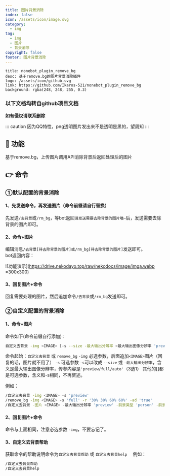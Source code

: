 ```yaml
---
title: 图片背景消除
index: false
icon: /assets/icon/image.svg
category:
  - img
tag:
  - img
  - 图片
  - 背景消除
copyright: false
footer: 图片背景消除
---
```

  ```component VPCard
  title: nonebot_plugin_remove_bg
  desc: 基于remove.bg的图片背景消除插件
  logo: /assets/icon/github.svg
  link: https://github.com/Ikaros-521/nonebot_plugin_remove_bg
  background: rgba(248, 248, 255, 0.3)
  ```
### **以下文档均转自github项目文档**  
**如有侵权请联系删除**

::: caution 因为QQ特性，png透明图片发出来不是透明是黑的，望周知
:::

## **:tada: 功能**
基于remove.bg，上传图片调用API消除背景后返回处理后的图片

## **:point_right: 命令**
### ①默认配置的背景消除  
#### 1、先发送命令，再发送图片（命令前缀请自行替换）  
先发送`/去背景`或`/rm_bg`，等bot返回`请发送需要去除背景的图片喵~`后，发送需要去除背景的图片即可。

#### 2、命令+图片
编辑消息`/去背景[待去除背景的图片]或/rm_bg[待去除背景的图片]`发送即可。  
bot返回内容：

![功能演示](https://drive.nekodayo.top/raw/nekodocs/image/imga.webp =300x300)

#### 3、回复图片+命令
回复需要处理的图片，然后追加命令`/去背景`或`/rm_bg`发送即可。

### ②自定义配置的背景消除
#### 1、命令+图片
命令如下(命令前缀自行添加)：

```bash
自定义去背景 -img <IMAGE> [-s --size -最大输出分辨率 <最大输出图像分辨率 'preview/full/auto'>] [-t --type -前景类型 <前景类型 'auto/person/product/car'>] [-tl --type_level -前景类型级别 <检测到的前景类型的分类级别 'none/1/2/latest'>]\n [-r --roi -感兴趣区域 <感兴趣区域 x1 y1 x2 y2，如'0% 0% 100% 100%'>] [-c --crop -裁剪空白区 <是否裁剪掉所有空白区域 'true/false'>] [-p --position -定位主题 <在图像画布中定位主题 'center/original/从“0%”到“100%”的一个值(水平和垂直)或两个值(水平、垂直)'>]\n [-sc --scale -缩放主体 <相对于图像总尺寸缩放主体 从“10%”到“100%”之间的任何值，也可以是“original”(默认)。缩放主体意味着“位置=中心”(除非另有说明)。>] [-ad --add_shadow -人工阴影 <是否向结果添加人工阴影 'true/false'>] [-se --semitransparency -半透明区域 <结果中是否包含半透明区域 'true/false'>]
```

命令起始：`自定义去背景` 或 `remove_bg`
`-img` 必选参数，后面追加`<IMAGE>`图片（回复的话，图片就不用了）
`-s` 可选参数 `-s`可以改成 `--size` 或 `-最大输出分辨率`，含义是最大输出图像分辨率，传参内容是`'preview/full/auto'`（3选1）
其他的[]都是可选参数，含义和-s相同，不再赘述。  

例如：  
```bash
/自定义去背景 -img <IMAGE> -s 'preview'
/remove_bg -img <IMAGE> -s 'full' -r '30% 30% 60% 60%' -ad 'true'
/自定义去背景 -图片 <IMAGE> -最大输出分辨率 'preview' -前景类型 'person' -前景类型级别 '1' -感兴趣区域 '0% 0% 100% 100%' -裁剪空白区 'true' -定位主题 'center' -缩放主体 '50%' -人工阴影 'false'  -半透明区域 'false'
```

#### 2、回复图片+命令  
命令与上面相同，注意必选参数 `-img`，不要忘记了。

#### 3、自定义去背景帮助  
获取命令的帮助说明命令为`自定义去背景帮助` 或 `自定义去背景help  `
例如：  
```bash
/自定义去背景帮助
/自定义去背景help
```

